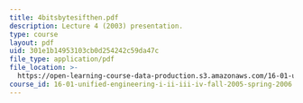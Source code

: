 ```yaml
---
title: 4bitsbytesifthen.pdf
description: Lecture 4 (2003) presentation.
type: course
layout: pdf
uid: 301e1b14953103cb0d254242c59da47c
file_type: application/pdf
file_location: >-
  https://open-learning-course-data-production.s3.amazonaws.com/16-01-unified-engineering-i-ii-iii-iv-fall-2005-spring-2006/301e1b14953103cb0d254242c59da47c_4bitsbytesifthen.pdf
course_id: 16-01-unified-engineering-i-ii-iii-iv-fall-2005-spring-2006
---
```

